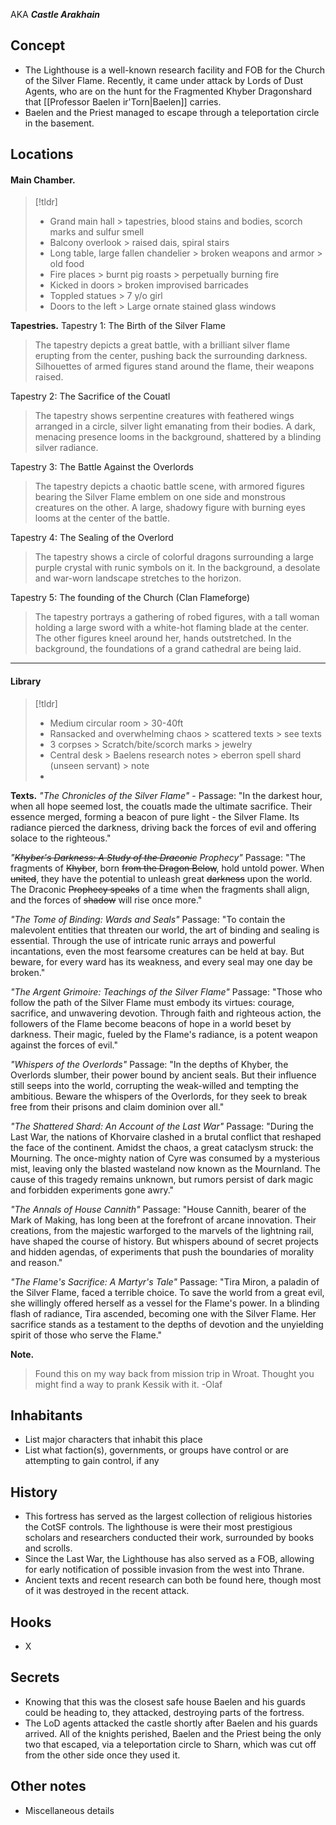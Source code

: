 AKA ***Castle Arakhain***
## Concept
- The Lighthouse is a well-known research facility and FOB for the Church of the Silver Flame. Recently, it came under attack by Lords of Dust Agents, who are on the hunt for the Fragmented Khyber Dragonshard that [[Professor Baelen ir'Torn|Baelen]] carries.
- Baelen and the Priest managed to escape through a teleportation circle in the basement.
## Locations

#### Main Chamber.

> [!tldr]
> - Grand main hall > tapestries, blood stains and bodies, scorch marks and sulfur smell
> - Balcony overlook > raised dais, spiral stairs
> - Long table, large fallen chandelier > broken weapons and armor > old food
> - Fire places > burnt pig roasts > perpetually burning fire
> - Kicked in doors > broken improvised barricades
> - Toppled statues > 7 y/o girl
> - Doors to the left > Large ornate stained glass windows


**Tapestries.**
Tapestry 1: The Birth of the Silver Flame

> The tapestry depicts a great battle, with a brilliant silver flame erupting from the center, pushing back the surrounding darkness. Silhouettes of armed figures stand around the flame, their weapons raised.

Tapestry 2: The Sacrifice of the Couatl

> The tapestry shows serpentine creatures with feathered wings arranged in a circle, silver light emanating from their bodies. A dark, menacing presence looms in the background, shattered by a blinding silver radiance.

Tapestry 3: The Battle Against the Overlords

> The tapestry depicts a chaotic battle scene, with armored figures bearing the Silver Flame emblem on one side and monstrous creatures on the other. A large, shadowy figure with burning eyes looms at the center of the battle.

Tapestry 4: The Sealing of the Overlord

> The tapestry shows a circle of colorful dragons surrounding a large purple crystal with runic symbols on it. In the background, a desolate and war-worn landscape stretches to the horizon.

Tapestry 5: The founding of the Church (Clan Flameforge)

> The tapestry portrays a gathering of robed figures, with a tall woman holding a large sword with a white-hot flaming blade at the center. The other figures kneel around her, hands outstretched. In the background, the foundations of a grand cathedral are being laid.

---

#### Library

> [!tldr]
> - Medium circular room > 30-40ft
> - Ransacked and overwhelming chaos > scattered texts > see texts
> - 3 corpses > Scratch/bite/scorch marks > jewelry
> -  Central desk > Baelens research notes > eberron spell shard (unseen servant) > note
> - 

**Texts.**
*"The Chronicles of the Silver Flame"*
    - Passage: "In the darkest hour, when all hope seemed lost, the couatls made the ultimate sacrifice. Their essence merged, forming a beacon of pure light - the Silver Flame. Its radiance pierced the darkness, driving back the forces of evil and offering solace to the righteous."

*"~~Khyber's Darkness: A Study of the Draconic~~ Prophecy"*
    Passage: "The fragments of ~~Khyber~~, born ~~from the Dragon Below~~, hold untold power. When ~~united~~, they have the potential to unleash great ~~darkness~~ upon the world. The Draconic ~~Prophecy speaks~~ of a time when the fragments shall align, and the forces of ~~shadow~~ will rise once more."

*"The Tome of Binding: Wards and Seals"*
    Passage: "To contain the malevolent entities that threaten our world, the art of binding and sealing is essential. Through the use of intricate runic arrays and powerful incantations, even the most fearsome creatures can be held at bay. But beware, for every ward has its weakness, and every seal may one day be broken."

*"The Argent Grimoire: Teachings of the Silver Flame"*
    Passage: "Those who follow the path of the Silver Flame must embody its virtues: courage, sacrifice, and unwavering devotion. Through faith and righteous action, the followers of the Flame become beacons of hope in a world beset by darkness. Their magic, fueled by the Flame's radiance, is a potent weapon against the forces of evil."

*"Whispers of the Overlords"*
    Passage: "In the depths of Khyber, the Overlords slumber, their power bound by ancient seals. But their influence still seeps into the world, corrupting the weak-willed and tempting the ambitious. Beware the whispers of the Overlords, for they seek to break free from their prisons and claim dominion over all."

*"The Shattered Shard: An Account of the Last War"*
    Passage: "During the Last War, the nations of Khorvaire clashed in a brutal conflict that reshaped the face of the continent. Amidst the chaos, a great cataclysm struck: the Mourning. The once-mighty nation of Cyre was consumed by a mysterious mist, leaving only the blasted wasteland now known as the Mournland. The cause of this tragedy remains unknown, but rumors persist of dark magic and forbidden experiments gone awry."

*"The Annals of House Cannith"*
    Passage: "House Cannith, bearer of the Mark of Making, has long been at the forefront of arcane innovation. Their creations, from the majestic warforged to the marvels of the lightning rail, have shaped the course of history. But whispers abound of secret projects and hidden agendas, of experiments that push the boundaries of morality and reason."

*"The Flame's Sacrifice: A Martyr's Tale"*
    Passage: "Tira Miron, a paladin of the Silver Flame, faced a terrible choice. To save the world from a great evil, she willingly offered herself as a vessel for the Flame's power. In a blinding flash of radiance, Tira ascended, becoming one with the Silver Flame. Her sacrifice stands as a testament to the depths of devotion and the unyielding spirit of those who serve the Flame."

**Note.**
> Found this on my way back from mission trip in Wroat. Thought you might find a way to prank Kessik with it. -Olaf
## Inhabitants
- List major characters that inhabit this place
- List what faction(s), governments, or groups have control or are attempting to gain control, if any

## History
- This fortress has served as the largest collection of religious histories the CotSF controls. The lighthouse is were their most prestigious scholars and researchers conducted their work, surrounded by books and scrolls.
- Since the Last War, the Lighthouse has also served as a FOB, allowing for early notification of possible invasion from the west into Thrane.
- Ancient texts and recent research can both be found here, though most of it was destroyed in the recent attack.
## Hooks
- X
## Secrets
 - Knowing that this was the closest safe house Baelen and his guards could be heading to, they attacked, destroying parts of the fortress.
- The LoD agents attacked the castle shortly after Baelen and his guards arrived. All of the knights perished, Baelen and the Priest being the only two that escaped, via a teleportation circle to Sharn, which was cut off from the other side once they used it.

## Other notes
- Miscellaneous details
